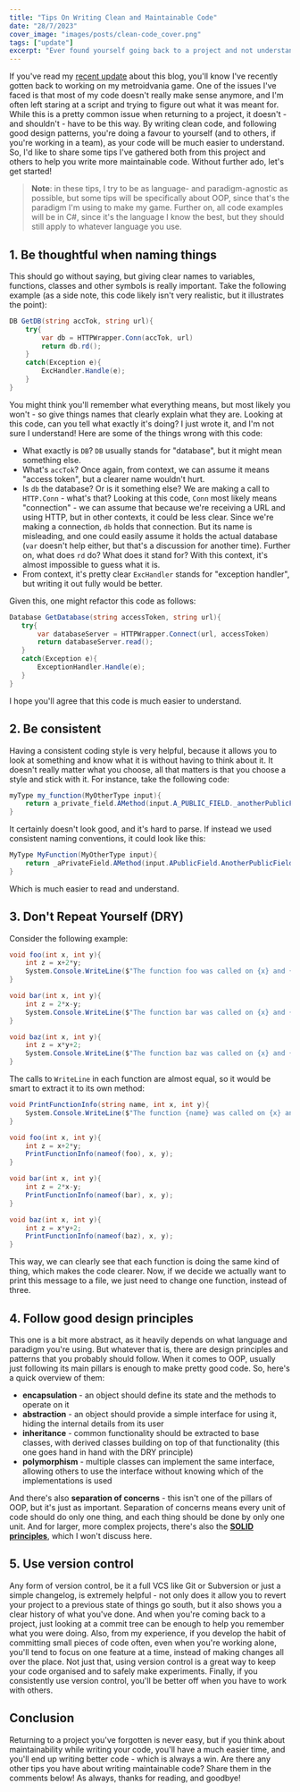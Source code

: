 ```yaml
---
title: "Tips On Writing Clean and Maintainable Code"
date: "28/7/2023"
cover_image: "images/posts/clean-code_cover.png"
tags: ["update"]
excerpt: "Ever found yourself going back to a project and not understanding your own code? By following some simple design principles, your code will be easier to understand, both for yourself and others."
---
```


If you've read my [recent update](https://levimcgomes.github.io/blog/updates_status1) about this blog, you'll know I've recently gotten back to working on my metroidvania game. One of the issues I've faced is that most of my code doesn't really make sense anymore, and I'm often left staring at a script and trying to figure out what it was meant for. While this is a pretty common issue when returning to a project, it doesn't - and shouldn't - have to be this way. By writing clean code, and following good design patterns, you're doing a favour to yourself (and to others, if you're working in a team), as your code will be much easier to understand. So, I'd like to share some tips I've gathered both from this project and others to help you write more maintainable code. Without further ado, let's get started!

> **Note**: in these tips, I try to be as language- and paradigm-agnostic as possible, but some tips will be specifically about OOP, since that's the paradigm I'm using to make my game. Further on, all code examples will be in C#, since it's the language I know the best, but they should still apply to whatever language you use.

## 1. Be thoughtful when naming things
This should go without saying, but giving clear names to variables, functions, classes and other symbols is really important. Take the following example (as a side note, this code likely isn't very realistic, but it illustrates the point):

```cs showLineNumbers
DB GetDB(string accTok, string url){
	try{
		var db = HTTPWrapper.Conn(accTok, url)
		return db.rd();
	}
	catch(Exception e){
		ExcHandler.Handle(e);
	}
}
```

You might think you'll remember what everything means, but most likely you won't - so give things names that clearly explain what they are. Looking at this code, can you tell what exactly it's doing? I just wrote it, and I'm not sure I understand! Here are some of the things wrong with this code:

 - What exactly is ``DB``? ``DB`` usually stands for "database", but it might mean something else.
 - What's ``accTok``? Once again, from context, we can assume it means "access token", but a clearer name wouldn't hurt.
 - Is ``db`` the database? Or is it something else? We are making a call to ``HTTP.Conn`` - what's that? Looking at this code, ``Conn`` most likely means "connection" - we can assume that because we're receiving a URL and using HTTP, but in other contexts, it could be less clear. Since we're making a connection, ``db`` holds that connection. But its name is misleading, and one could easily assume it holds the actual database (``var`` doesn't help either, but that's a discussion for another time). Further on, what does ``rd`` do? What does it stand for? With this context, it's almost impossible to guess what it is.
 - From context, it's pretty clear ``ExcHandler`` stands for "exception handler", but writing it out fully would be better.

 Given this, one might refactor this code as follows:

 ```cs showLineNumbers
Database GetDatabase(string accessToken, string url){
	try{
		var databaseServer = HTTPWrapper.Connect(url, accessToken)
		return databaseServer.read();
	}
	catch(Exception e){
		ExceptionHandler.Handle(e);
	}
}
```

I hope you'll agree that this code is much easier to understand.

## 2. Be consistent
Having a consistent coding style is very helpful, because it allows you to look at something and know what it is without having to think about it. It doesn't really matter what you choose, all that matters is that you choose a style and stick with it. For instance, take the following code:

```cs showLineNumbers
myType my_function(MyOtherType input){
	return a_private_field.AMethod(input.A_PUBLIC_FIELD._anotherPublicField);
}
```

It certainly doesn't look good, and it's hard to parse. If instead we used consistent naming conventions, it could look like this:

```cs showLineNumbers
MyType MyFunction(MyOtherType input){
	return _aPrivateField.AMethod(input.APublicField.AnotherPublicField);
}
```

Which is much easier to read and understand.

## 3. Don't Repeat Yourself (DRY)
Consider the following example:

```cs showLineNumbers
void foo(int x, int y){
	int z = x+2*y;
	System.Console.WriteLine($"The function foo was called on {x} and {y} and computed {z}.");
}

void bar(int x, int y){
	int z = 2*x-y;
	System.Console.WriteLine($"The function bar was called on {x} and {y} and computed {z}.");
}

void baz(int x, int y){
	int z = x*y+2;
	System.Console.WriteLine($"The function baz was called on {x} and {y} and computed {z}.");
}
```

The calls to ``WriteLine`` in each function are almost equal, so it would be smart to extract it to its own method:

```cs showLineNumbers
void PrintFunctionInfo(string name, int x, int y){
	System.Console.WriteLine($"The function {name} was called on {x} and {y} and computed {z}.");
}

void foo(int x, int y){
	int z = x+2*y;
	PrintFunctionInfo(nameof(foo), x, y);
}

void bar(int x, int y){
	int z = 2*x-y;
	PrintFunctionInfo(nameof(bar), x, y);
}

void baz(int x, int y){
	int z = x*y+2;
	PrintFunctionInfo(nameof(baz), x, y);
}
```

This way, we can clearly see that each function is doing the same kind of thing, which makes the code clearer. Now, if we decide we actually want to print this message to a file, we just need to change one function, instead of three.

## 4. Follow good design principles
This one is a bit more abstract, as it heavily depends on what language and paradigm you're using. But whatever that is, there are design principles and patterns that you probably should follow. When it comes to OOP, usually just following its main pillars is enough to make pretty good code. So, here's a quick overview of them:

- **encapsulation** - an object should define its state and the methods to operate on it
- **abstraction** - an object should provide a simple interface for using it, hiding the internal details from its user
- **inheritance** - common functionality should be extracted to base classes, with derived classes building on top of that functionality (this one goes hand in hand with the DRY principle)
- **polymorphism** - multiple classes can implement the same interface, allowing others to use the interface without knowing which of the implementations is used

And there's also **separation of concerns** - this isn't one of the pillars of OOP, but it's just as important. Separation of concerns means every unit of code should do only one thing, and each thing should be done by only one unit. And for larger, more complex projects, there's also the **[SOLID principles](https://en.wikipedia.org/wiki/SOLID)**, which I won't discuss here.

## 5. Use version control
Any form of version control, be it a full VCS like Git or Subversion or just a simple changelog, is extremely helpful - not only does it allow you to revert your project to a previous state of things go south, but it also shows you a clear history of what you've done. And when you're coming back to a project, just looking at a commit tree can be enough to help you remember what you were doing. Also, from my experience, if you develop the habit of committing small pieces of code often, even when you're working alone, you'll tend to focus on one feature at a time, instead of making changes all over the place. Not just that, using version control is a great way to keep your code organised and to safely make experiments. Finally, if you consistently use version control, you'll be better off when you have to work with others.

## Conclusion
Returning to a project you've forgotten is never easy, but if you think about maintainability while writing your code, you'll have a much easier time, and you'll end up writing better code - which is always a win. Are there any other tips you have about writing maintainable code? Share them in the comments below! As always, thanks for reading, and goodbye!
